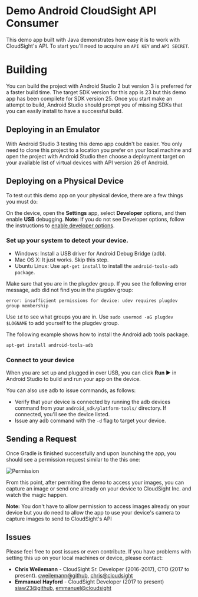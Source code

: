 # Demo Android CloudSight API Consumer

This demo app built with Java demonstrates how easy it is to work with CloudSight's API. To start you'll need to acquire an `API KEY` and `API SECRET`.

# Building

You can build the project with Android Studio 2 but version 3 is preferred for a faster build time. The target SDK version for this app is 23 but this demo app has been compilete for SDK version 25. Once you start make an attempt to build, Android Studio should prompt you of missing SDKs that you can easily install to have a successful build.

## Deploying in an Emulator
With Android Studio 3 testing this demo app couldn't be easier. You only need to clone this project to a location you prefer on your local machine and open the project with Android Studio then choose a deployment target on your available list of virtual devices with API version 26 of Android.

## Deploying on a Physical Device
To test out this demo app on your physical device, there are a few things you must do:

On the device, open the **Settings** app, select **Developer** options, and then enable **USB** debugging.
**Note:** If you do not see Developer options, follow the instructions to [enable developer options](https://developer.android.com/studio/debug/dev-options.html).

### Set up your system to detect your device.
- Windows: Install a USB driver for Android Debug Bridge (adb).
- Mac OS X: It just works. Skip this step.
- Ubuntu Linux: Use `apt-get install` to install the `android-tools-adb package`.

Make sure that you are in the plugdev group. If you see the following error message, adb did not find you in the plugdev group:

`error: insufficient permissions for device: udev requires plugdev group membership`

Use `id` to see what groups you are in. Use `sudo usermod -aG plugdev $LOGNAME` to add yourself to the plugdev group.

The following example shows how to install the Android adb tools package.

`apt-get install android-tools-adb`

### Connect to your device
When you are set up and plugged in over USB, you can click **Run ▶︎** in Android Studio to build and run your app on the device.

You can also use adb to issue commands, as follows:

- Verify that your device is connected by running the adb devices command from your `android_sdk/platform-tools/` directory. If connected, you'll see the device listed.
- Issue any adb command with the `-d` flag to target your device.

## Sending a Request

Once Gradle is finished successfully and upon launching the app, you should see a permission request similar to the this one: 

<img src="https://raw.githubusercontent.com/cloudsight/cloudsight-android-demo/add_readme/permission.png" alt="Permission" />

From this point, after permiting the demo to access your images, you can capture an image or send one already on your device to CloudSight Inc. and watch the magic happen.

**Note:** You don't have to allow permission to access images already on your device but you do need to allow the app to use your device's camera to capture images to send to CloudSight's API

## Issues

Please feel free to post issues or even contribute. If you have problems with setting this up on your local machines or device, please contact:

* **Chris Weilemann** - CloudSight Sr. Developer (2016-2017), CTO (2017 to present). [cweilemann@github](https://github.com/cweilemann), [chris@cloudsight](mailto:chris@cloudsight.ai)
* **Emmanuel Hayford** - CloudSight Developer (2017 to present) [siaw23@github](https://github.com/siaw23), [emmanuel@cloudsight](mailto:emmanuel@cloudsight.ai)